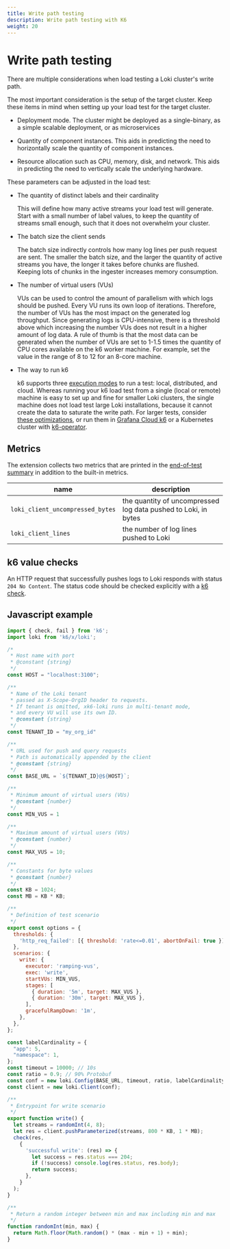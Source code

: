 ```yaml
---
title: Write path testing
description: Write path testing with K6
weight: 20
---
```

# Write path testing

There are multiple considerations when
load testing a Loki cluster's write path.

The most important consideration is the setup of the target cluster.
Keep these items in mind when setting up your load test for the target cluster.

- Deployment mode. The cluster might be deployed as
a single-binary, as a simple scalable deployment, or as microservices

- Quantity of component instances. This aids in predicting the need
to horizontally scale the quantity of component instances.

- Resource allocation such as CPU, memory, disk, and network.
This aids in predicting the need to vertically scale the
underlying hardware.

These parameters can be adjusted in the load test:

* The quantity of distinct labels and their cardinality

    This will define how many active streams your load test will generate.
    Start with a small number of label values,
    to keep the quantity of streams small enough,
    such that it does not overwhelm your cluster.

* The batch size the client sends

    The batch size indirectly controls how many log lines per push request are
    sent. The smaller the batch size, and the larger the quantity
    of active streams you have,
    the longer it takes before chunks are flushed.
    Keeping lots of chunks
    in the ingester increases memory consumption.

* The number of virtual users (VUs)

    VUs can be used to control the amount of parallelism with which logs should
    be pushed. Every VU runs its own loop of iterations.
    Therefore, the number of VUs has the most impact on
    the generated log throughput.
    Since generating logs is CPU-intensive, there is a threshold above which
    increasing the number VUs does not result in a higher amount of log data.
    A rule of thumb is that the
    most data can be generated when the number of VUs are set to 1-1.5 times
    the quantity of CPU cores available on the k6 worker machine.
    For example,
    set the value in the range of 8 to 12 for an 8-core machine.

* The way to run k6

    k6 supports three [execution modes](https://k6.io/docs/get-started/running-k6/#execution-modes) to run a test: local, distributed, and cloud.
    Whereas running your k6 load test from a single (local
    or remote) machine is easy to set up and fine for smaller Loki clusters,
    the single machine does not load test large Loki installations,
    because it cannot create the data to saturate the write path.
    For larger tests, consider [these optimizations](https://k6.io/docs/testing-guides/running-large-tests/), or run them in [Grafana Cloud k6](https://grafana.com/products/cloud/k6) or a Kubernetes cluster with [k6-operator](https://github.com/grafana/k6-operator).

## Metrics

The extension collects two metrics that are printed in the
[end-of-test summary](https://k6.io/docs/results-visualization/end-of-test-summary/) in addition to the built-in metrics.

| name | description |
| ---- | ----------- |
| `loki_client_uncompressed_bytes` | the quantity of uncompressed log data pushed to Loki, in bytes |
| `loki_client_lines` | the number of log lines pushed to Loki |

## k6 value checks

An HTTP request that successfully pushes logs to Loki
responds with status `204 No Content`.
The status code should be checked explicitly with a [k6 check](https://k6.io/docs/javascript-api/k6/check-val-sets-tags/).


## Javascript example

```javascript
import { check, fail } from 'k6';
import loki from 'k6/x/loki';

/*
 * Host name with port
 * @constant {string}
 */
const HOST = "localhost:3100";

/**
 * Name of the Loki tenant
 * passed as X-Scope-OrgID header to requests.
 * If tenant is omitted, xk6-loki runs in multi-tenant mode,
 * and every VU will use its own ID.
 * @constant {string}
 */
const TENANT_ID = "my_org_id"

/**
 * URL used for push and query requests
 * Path is automatically appended by the client
 * @constant {string}
 */
const BASE_URL = `${TENANT_ID}@${HOST}`;

/**
 * Minimum amount of virtual users (VUs)
 * @constant {number}
 */
const MIN_VUS = 1

/**
 * Maximum amount of virtual users (VUs)
 * @constant {number}
 */
const MAX_VUS = 10;

/**
 * Constants for byte values
 * @constant {number}
 */
const KB = 1024;
const MB = KB * KB;

/**
 * Definition of test scenario
 */
export const options = {
  thresholds: {
    'http_req_failed': [{ threshold: 'rate<=0.01', abortOnFail: true }],
  },
  scenarios: {
    write: {
      executor: 'ramping-vus',
      exec: 'write',
      startVUs: MIN_VUS,
      stages: [
        { duration: '5m', target: MAX_VUS },
        { duration: '30m', target: MAX_VUS },
      ],
      gracefulRampDown: '1m',
    },
  },
};

const labelCardinality = {
  "app": 5,
  "namespace": 1,
};
const timeout = 10000; // 10s
const ratio = 0.9; // 90% Protobuf
const conf = new loki.Config(BASE_URL, timeout, ratio, labelCardinality);
const client = new loki.Client(conf);

/**
 * Entrypoint for write scenario
 */
export function write() {
  let streams = randomInt(4, 8);
  let res = client.pushParameterized(streams, 800 * KB, 1 * MB);
  check(res,
    {
      'successful write': (res) => {
        let success = res.status === 204;
        if (!success) console.log(res.status, res.body);
        return success;
      },
    }
  );
}

/**
 * Return a random integer between min and max including min and max
 */
function randomInt(min, max) {
  return Math.floor(Math.random() * (max - min + 1) + min);
}
```
